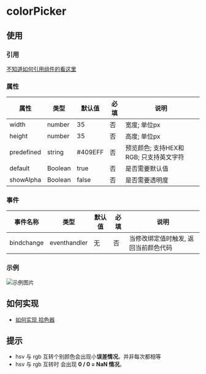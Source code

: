# colorPicker

## 使用
### 引用

[不知道如何引用组件的看这里](../README.md)

### 属性 
属性   | 类型   | 默认值 | 必填| 说明
---    | ---   | ---    | --- | ---
width     | number| 35     | 否  | 宽度; 单位px  
height    | number | 35    | 否  | 高度; 单位px
predefined| string |#409EFF| 否  | 预览颜色; 支持HEX和RGB; 只支持英文字符
default   | Boolean | true | 否  | 是否需要默认值
showAlpha | Boolean | false| 否  | 是否需要透明度

### 事件
事件名称     | 类型         | 默认值 |  必填 | 说明
---         | ---          |---    | ---  |---
bindchange  | eventhandler | 无    | 否   |当修改绑定值时触发, 返回当前颜色代码


### 示例

![示例图片](https://img-blog.csdnimg.cn/20210227161551587.gif#pic_center)


## 如何实现

- [如何实现 拾色器](https://github.com/angxuejian/how-to-achieve/blob/main/docs/HTA-2-201210.md)

## 提示
- hsv 与 rgb 互转个别颜色会出现小**误差情况**。并非每次都相等
- hsv 与 rgb 互转时 会出现 **0 / 0 = NaN 情况**。